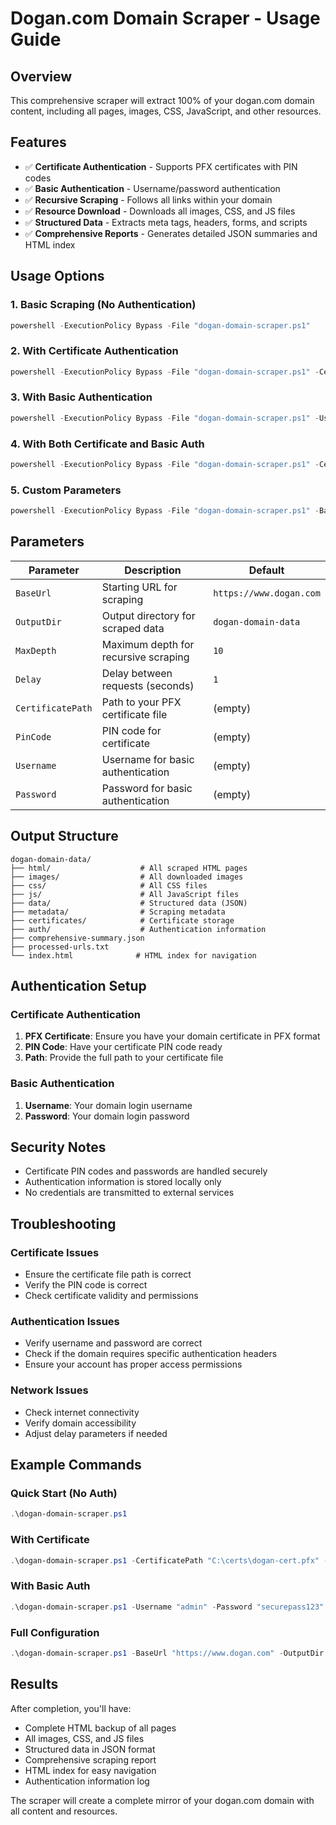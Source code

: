 # Dogan.com Domain Scraper - Usage Guide

## Overview
This comprehensive scraper will extract 100% of your dogan.com domain content, including all pages, images, CSS, JavaScript, and other resources.

## Features
- ✅ **Certificate Authentication** - Supports PFX certificates with PIN codes
- ✅ **Basic Authentication** - Username/password authentication
- ✅ **Recursive Scraping** - Follows all links within your domain
- ✅ **Resource Download** - Downloads all images, CSS, and JS files
- ✅ **Structured Data** - Extracts meta tags, headers, forms, and scripts
- ✅ **Comprehensive Reports** - Generates detailed JSON summaries and HTML index

## Usage Options

### 1. Basic Scraping (No Authentication)
```powershell
powershell -ExecutionPolicy Bypass -File "dogan-domain-scraper.ps1"
```

### 2. With Certificate Authentication
```powershell
powershell -ExecutionPolicy Bypass -File "dogan-domain-scraper.ps1" -CertificatePath "C:\path\to\your\certificate.pfx" -PinCode "your-pin-code"
```

### 3. With Basic Authentication
```powershell
powershell -ExecutionPolicy Bypass -File "dogan-domain-scraper.ps1" -Username "your-username" -Password "your-password"
```

### 4. With Both Certificate and Basic Auth
```powershell
powershell -ExecutionPolicy Bypass -File "dogan-domain-scraper.ps1" -CertificatePath "C:\path\to\your\certificate.pfx" -PinCode "your-pin-code" -Username "your-username" -Password "your-password"
```

### 5. Custom Parameters
```powershell
powershell -ExecutionPolicy Bypass -File "dogan-domain-scraper.ps1" -BaseUrl "https://www.dogan.com" -OutputDir "my-dogan-data" -MaxDepth 15 -Delay 2 -CertificatePath "C:\path\to\your\certificate.pfx" -PinCode "your-pin-code"
```

## Parameters

| Parameter | Description | Default |
|-----------|-------------|---------|
| `BaseUrl` | Starting URL for scraping | `https://www.dogan.com` |
| `OutputDir` | Output directory for scraped data | `dogan-domain-data` |
| `MaxDepth` | Maximum depth for recursive scraping | `10` |
| `Delay` | Delay between requests (seconds) | `1` |
| `CertificatePath` | Path to your PFX certificate file | (empty) |
| `PinCode` | PIN code for certificate | (empty) |
| `Username` | Username for basic authentication | (empty) |
| `Password` | Password for basic authentication | (empty) |

## Output Structure

```
dogan-domain-data/
├── html/                    # All scraped HTML pages
├── images/                  # All downloaded images
├── css/                     # All CSS files
├── js/                      # All JavaScript files
├── data/                    # Structured data (JSON)
├── metadata/                # Scraping metadata
├── certificates/            # Certificate storage
├── auth/                    # Authentication information
├── comprehensive-summary.json
├── processed-urls.txt
└── index.html              # HTML index for navigation
```

## Authentication Setup

### Certificate Authentication
1. **PFX Certificate**: Ensure you have your domain certificate in PFX format
2. **PIN Code**: Have your certificate PIN code ready
3. **Path**: Provide the full path to your certificate file

### Basic Authentication
1. **Username**: Your domain login username
2. **Password**: Your domain login password

## Security Notes
- Certificate PIN codes and passwords are handled securely
- Authentication information is stored locally only
- No credentials are transmitted to external services

## Troubleshooting

### Certificate Issues
- Ensure the certificate file path is correct
- Verify the PIN code is correct
- Check certificate validity and permissions

### Authentication Issues
- Verify username and password are correct
- Check if the domain requires specific authentication headers
- Ensure your account has proper access permissions

### Network Issues
- Check internet connectivity
- Verify domain accessibility
- Adjust delay parameters if needed

## Example Commands

### Quick Start (No Auth)
```powershell
.\dogan-domain-scraper.ps1
```

### With Certificate
```powershell
.\dogan-domain-scraper.ps1 -CertificatePath "C:\certs\dogan-cert.pfx" -PinCode "123456"
```

### With Basic Auth
```powershell
.\dogan-domain-scraper.ps1 -Username "admin" -Password "securepass123"
```

### Full Configuration
```powershell
.\dogan-domain-scraper.ps1 -BaseUrl "https://www.dogan.com" -OutputDir "dogan-backup" -MaxDepth 20 -Delay 2 -CertificatePath "C:\certs\dogan-cert.pfx" -PinCode "123456" -Username "admin" -Password "securepass123"
```

## Results
After completion, you'll have:
- Complete HTML backup of all pages
- All images, CSS, and JS files
- Structured data in JSON format
- Comprehensive scraping report
- HTML index for easy navigation
- Authentication information log

The scraper will create a complete mirror of your dogan.com domain with all content and resources.
